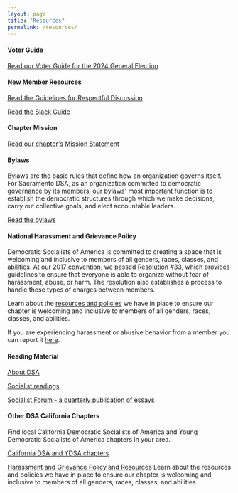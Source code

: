 ```yaml
---
layout: page
title: "Resources"
permalink: /resources/
---
```

#### Voter Guide

[Read our Voter Guide for the 2024 General Election](/voter-guide-2024.pdf)

#### New Member Resources

[Read the Guidelines for Respectful Discussion](/resources/respectful-discussion)

[Read the Slack Guide](/resources/slack-guide)

#### Chapter Mission

[Read our chapter's Mission Statement](/resources/mission-statement)

#### Bylaws

Bylaws are the basic rules that define how an organization governs itself. For Sacramento DSA, as an organization committed to democratic governance by its members, our bylaws' most important function is to establish the democratic structures through which we make decisions, carry out collective goals, and elect accountable leaders.

[Read the bylaws](/resources/bylaws)

#### National Harassment and Grievance Policy

Democratic Socialists of America is committed to creating a space that is welcoming and inclusive to members of all genders, races, classes, and abilities. At our 2017 convention, we passed [Resolution #33](http://d3n8a8pro7vhmx.cloudfront.net/dsausa/mailings/1795/attachments/original/DSA_Harassment_Resolution.pdf?1511384152), which provides guidelines to ensure that everyone is able to organize without fear of harassment, abuse, or harm. The resolution also establishes a process to handle these types of charges between members.

Learn about the [resources and policies](/resources/harassment-and-grievance-policy-and-resources) we have in place to ensure our chapter is welcoming and inclusive to members of all genders, races, classes, and abilities.


If you are experiencing harassment or abusive behavior from a member you can report it [here](/resources/harassment-and-grievance-policy-and-resources).

#### Reading Material

 [About DSA](/about/dsa)
 
 [Socialist readings](https://www.eastbaydsa.org/resources/readings)
 
 [Socialist Forum - a quarterly publication of essays](https://socialistforum.dsausa.org)

#### Other DSA California Chapters

Find local California Democratic Socialists of America and Young Democratic Socialists of America chapters in your area.

[California DSA and YDSA chapters](/resources/chapters)

[Harassment and Grievance Policy and Resources](/resources/harassment-and-grievance-policy-and-resources)
Learn about the resources and policies we have in place to ensure our chapter is welcoming and inclusive to members of all genders, races, classes, and abilities.
